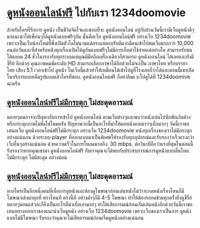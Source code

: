 
# [ดูหนังออนไลน์ฟรี](https://www.1234doomovie.com/) ไปกับเรา 1234doomovie

สำหรับใครที่รักการ ดูหนัง เป็นชีวิตจิตใจและชอบที่จะ ดูหนังออนไลน์ อยู่กับบ้านวันนี้เรามีเว็บดูหนังดีๆมาแนะนำให้เพื่อนๆได้ดูหนังแบบฟรีๆกัน นั้นคือเว็บ ดูหนังออนไลน์ฟรี อย่างเว็บ 1234doomovie เพราะเป็นเว็บน้องใหม่ที่พึ่งเปิดตัวไดไม่นานแต่กระแสตอบรับดีมากมีคนเข้าไปชมเว็บมากกว่า 10,000 คนต่อวันและที่สำหรับหนังทุกเรื่องเปิดให้ดูกันแบบฟรีๆไม่มีการเก็บค่าใช้จ่ายแต่อย่างใด สามารถรับชมได้ตลอด  24 ชั่วโมงรองรับทุกระบบแค่คุณมีมือถือเครื่องเดียวก็สามารถ ดูหนังออนไลน์ ได้เลยและยังมี ซีรี่ย์ อีกด้วย คุณภาพคมชัดระดับ HD สามารถเลือกภาษาได้อีกด้วยไม่จะเป็น ภาษาไทย หรือบรรยาไทย เสียง 5.1  เวลาเข้าไป ดูหนัง ในเว็บนี้แล้วทำให้เหมือนได้เข้าไปดูที่โรงเลยก็ว่าได้และตอนนี้เขาเปิดในบริการแบบเต็มรูปแบบแล้วใครที่ชอบ. ดูหนังออนไลน์ฟรี ก็อย่าลืมแวะไปดูได้ที่ 1234doomive  นะครับ

## [ดูหนังออนไลน์ฟรีไม่มีกระตุก ](https://www.1234doomovie.com/) ไม่สะดุดอารมณ์

หลายๆคนอาจจะปัญหากับการเข้าไป ดูหนังออนไลน์ ตามเว็บต่างๆและพบว่าหนังเล่นไปซักพักเกิดค้างหรือกระตุกภาพไม่ชัดใช่ไหมครับ ปัญหาพวกนี้เป็นอะไรที่มำให้คอหนังแบบเราๆเบื่อมากๆ วันนี้เราขอเสนอเว็บ ดูหนังออนไลน์ฟรีไม่มีกระตุก อย่างเว็บ 1234doomovie หนังทุกเรื่องของเราไม่มีกระตุกอย่างแน่นอน ด้วยระบบ player  ที่ออกแบบมาเป็นพิเศษให้รองรับทุกอุปกรณ์และรับรองว่าเร็วแรงกว่าเว็บอื่นๆอย่างแน่นอน ด้วยความเร็วในการโหลดมากถึง. 30 mbps. ต่อวินาทีถือว่าแรงที่สุดในตอนนี้ รับรองว่าหากคุณเขามา ดูหนังออนไลน์ฟรี กับเราคุณจะได้พบกับประสบการณ์การดูหนังแบบลื่นไหล. ไม่มีกระตุก ไม่มีสะดุด อย่างน่อน

## [ดูหนังออนไลน์ฟรีไม่มีกระตุก ](https://www.1234doomovie.com/) ไม่สะดุดอารมณ์

หากใครเป็นอีกหนึ่งคนที่เบื่อการดูหนังและต้องดูโฆษณาก่อนเล่นหนังไม่ว่าจะกดหนังเรื่องไหนก็มีโฆษณาเด้งมาทุกที่ ตรงไหนที ตรงนี้ที อย่างต่ำๆก็มี 4-5 โฆษณา ทำให้ต้องรอกดข้ามทุกครั้งยิ่งดูซีรี่ย์หลายๆตอนแล้วละก็ยิ่งเป็นอะไรที่น่าเบื่อเอามากๆ ทำให้เสียอารมณ์ก่อนเริ่มเล่นหนังอีกด้วยวันนี้เราขอเสนอทางออกเราของแนะนำเว็บดูหนัง อย่างเว็บ 1234doomovie เพราะเว็บของเราเป็นการ ดูหนังแบบไม่มีโฆษณา รับรองว่าคุณจะไม่เสียอารมณ์ก่อนเริ่มดูหนังอย่างแน่นอน 
